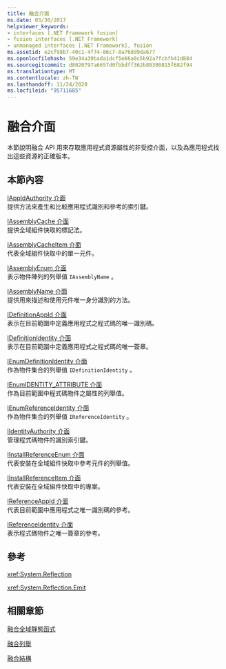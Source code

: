 ```yaml
---
title: 融合介面
ms.date: 03/30/2017
helpviewer_keywords:
- interfaces [.NET Framework fusion]
- fusion interfaces [.NET Framework]
- unmanaged interfaces [.NET Framework], fusion
ms.assetid: e2cf98b7-40c1-4f74-86c7-8a76dd9da677
ms.openlocfilehash: 59e34a39bada1dcf5e66a0c5b92a7fcbfb41d884
ms.sourcegitcommit: d8020797a6657d0fbbdff362b80300815f682f94
ms.translationtype: MT
ms.contentlocale: zh-TW
ms.lasthandoff: 11/24/2020
ms.locfileid: "95711685"
---
```

# <a name="fusion-interfaces"></a>融合介面

本節說明融合 API 用來存取應用程式資源屬性的非受控介面，以及為應用程式找出這些資源的正確版本。  
  
## <a name="in-this-section"></a>本節內容  

 [IAppIdAuthority 介面](iappidauthority-interface.md)  
 提供方法來產生和比較應用程式識別和參考的索引鍵。  
  
 [IAssemblyCache 介面](iassemblycache-interface.md)  
 提供全域組件快取的標記法。  
  
 [IAssemblyCacheItem 介面](iassemblycacheitem-interface.md)  
 代表全域組件快取中的單一元件。  
  
 [IAssemblyEnum 介面](iassemblyenum-interface.md)  
 表示物件陣列的列舉值 `IAssemblyName` 。  
  
 [IAssemblyName 介面](iassemblyname-interface.md)  
 提供用來描述和使用元件唯一身分識別的方法。  
  
 [IDefinitionAppId 介面](idefinitionappid-interface.md)  
 表示在目前範圍中定義應用程式之程式碼的唯一識別碼。  
  
 [IDefinitionIdentity 介面](idefinitionidentity-interface.md)  
 表示在目前範圍中定義應用程式之程式碼的唯一簽章。  
  
 [IEnumDefinitionIdentity 介面](ienumdefinitionidentity-interface.md)  
 作為物件集合的列舉值 `IDefinitionIdentity` 。  
  
 [IEnumIDENTITY_ATTRIBUTE 介面](ienumidentity-attribute-interface.md)  
 作為目前範圍中程式碼物件之屬性的列舉值。  
  
 [IEnumReferenceIdentity 介面](ienumreferenceidentity-interface.md)  
 作為物件集合的列舉值 `IReferenceIdentity` 。  
  
 [IIdentityAuthority 介面](iidentityauthority-interface.md)  
 管理程式碼物件的識別索引鍵。  
  
 [IInstallReferenceEnum 介面](iinstallreferenceenum-interface.md)  
 代表安裝在全域組件快取中參考元件的列舉值。  
  
 [IInstallReferenceItem 介面](iinstallreferenceitem-interface.md)  
 代表安裝在全域組件快取中的專案。  
  
 [IReferenceAppId 介面](ireferenceappid-interface.md)  
 代表目前範圍中應用程式之唯一識別碼的參考。  
  
 [IReferenceIdentity 介面](ireferenceidentity-interface.md)  
 表示程式碼物件之唯一簽章的參考。  
  
## <a name="reference"></a>參考  

 <xref:System.Reflection>  
  
 <xref:System.Reflection.Emit>  
  
## <a name="related-sections"></a>相關章節  

 [融合全域靜態函式](fusion-global-static-functions.md)  
  
 [融合列舉](fusion-enumerations.md)  
  
 [融合結構](fusion-structures.md)
